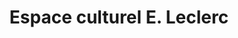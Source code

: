 ---
title: "Espace culturel E. Leclerc"
url: /saint-etienne-du-rouvray/espace-culturel-e-leclerc/
shop: Bücher
---